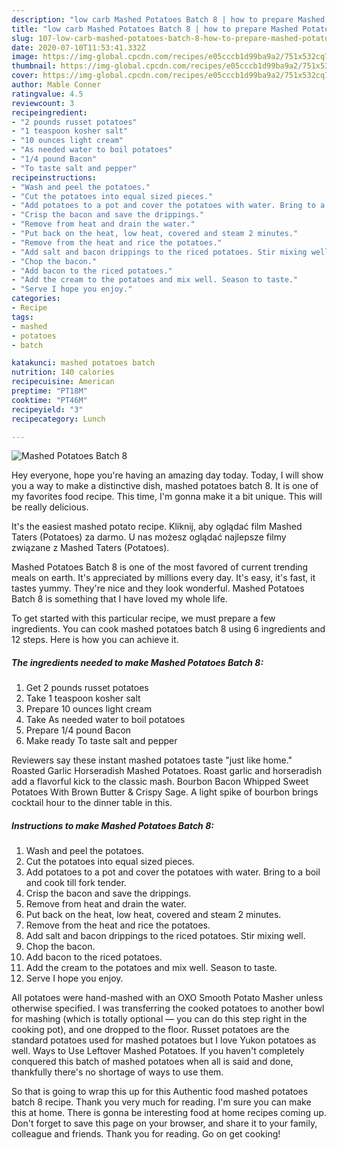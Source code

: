 ```yaml
---
description: "low carb Mashed Potatoes Batch 8 | how to prepare Mashed Potatoes Batch 8"
title: "low carb Mashed Potatoes Batch 8 | how to prepare Mashed Potatoes Batch 8"
slug: 107-low-carb-mashed-potatoes-batch-8-how-to-prepare-mashed-potatoes-batch-8
date: 2020-07-10T11:53:41.332Z
image: https://img-global.cpcdn.com/recipes/e05cccb1d99ba9a2/751x532cq70/mashed-potatoes-batch-8-recipe-main-photo.jpg
thumbnail: https://img-global.cpcdn.com/recipes/e05cccb1d99ba9a2/751x532cq70/mashed-potatoes-batch-8-recipe-main-photo.jpg
cover: https://img-global.cpcdn.com/recipes/e05cccb1d99ba9a2/751x532cq70/mashed-potatoes-batch-8-recipe-main-photo.jpg
author: Mable Conner
ratingvalue: 4.5
reviewcount: 3
recipeingredient:
- "2 pounds russet potatoes"
- "1 teaspoon kosher salt"
- "10 ounces light cream"
- "As needed water to boil potatoes"
- "1/4 pound Bacon"
- "To taste salt and pepper"
recipeinstructions:
- "Wash and peel the potatoes."
- "Cut the potatoes into equal sized pieces."
- "Add potatoes to a pot and cover the potatoes with water. Bring to a boil and cook till fork tender."
- "Crisp the bacon and save the drippings."
- "Remove from heat and drain the water."
- "Put back on the heat, low heat, covered and steam 2 minutes."
- "Remove from the heat and rice the potatoes."
- "Add salt and bacon drippings to the riced potatoes. Stir mixing well."
- "Chop the bacon."
- "Add bacon to the riced potatoes."
- "Add the cream to the potatoes and mix well. Season to taste."
- "Serve I hope you enjoy."
categories:
- Recipe
tags:
- mashed
- potatoes
- batch

katakunci: mashed potatoes batch 
nutrition: 140 calories
recipecuisine: American
preptime: "PT18M"
cooktime: "PT46M"
recipeyield: "3"
recipecategory: Lunch

---
```



![Mashed Potatoes Batch 8](https://img-global.cpcdn.com/recipes/e05cccb1d99ba9a2/751x532cq70/mashed-potatoes-batch-8-recipe-main-photo.jpg)

Hey everyone, hope you're having an amazing day today. Today, I will show you a way to make a distinctive dish, mashed potatoes batch 8. It is one of my favorites food recipe. This time, I'm gonna make it a bit unique. This will be really delicious.

It&#39;s the easiest mashed potato recipe. Kliknij, aby oglądać film Mashed Taters (Potatoes) za darmo. U nas możesz oglądać najlepsze filmy związane z Mashed Taters (Potatoes).

Mashed Potatoes Batch 8 is one of the most favored of current trending meals on earth. It's appreciated by millions every day. It's easy, it's fast, it tastes yummy. They're nice and they look wonderful. Mashed Potatoes Batch 8 is something that I have loved my whole life.


To get started with this particular recipe, we must prepare a few ingredients. You can cook mashed potatoes batch 8 using 6 ingredients and 12 steps. Here is how you can achieve it.

<!--inarticleads1-->

##### The ingredients needed to make Mashed Potatoes Batch 8:

1. Get 2 pounds russet potatoes
1. Take 1 teaspoon kosher salt
1. Prepare 10 ounces light cream
1. Take As needed water to boil potatoes
1. Prepare 1/4 pound Bacon
1. Make ready To taste salt and pepper


Reviewers say these instant mashed potatoes taste &#34;just like home.&#34; Roasted Garlic Horseradish Mashed Potatoes. Roast garlic and horseradish add a flavorful kick to the classic mash. Bourbon Bacon Whipped Sweet Potatoes With Brown Butter &amp; Crispy Sage. A light spike of bourbon brings cocktail hour to the dinner table in this. 

<!--inarticleads2-->

##### Instructions to make Mashed Potatoes Batch 8:

1. Wash and peel the potatoes.
1. Cut the potatoes into equal sized pieces.
1. Add potatoes to a pot and cover the potatoes with water. Bring to a boil and cook till fork tender.
1. Crisp the bacon and save the drippings.
1. Remove from heat and drain the water.
1. Put back on the heat, low heat, covered and steam 2 minutes.
1. Remove from the heat and rice the potatoes.
1. Add salt and bacon drippings to the riced potatoes. Stir mixing well.
1. Chop the bacon.
1. Add bacon to the riced potatoes.
1. Add the cream to the potatoes and mix well. Season to taste.
1. Serve I hope you enjoy.


All potatoes were hand-mashed with an OXO Smooth Potato Masher unless otherwise specified. I was transferring the cooked potatoes to another bowl for mashing (which is totally optional — you can do this step right in the cooking pot), and one dropped to the floor. Russet potatoes are the standard potatoes used for mashed potatoes but I love Yukon potatoes as well. Ways to Use Leftover Mashed Potatoes. If you haven&#39;t completely conquered this batch of mashed potatoes when all is said and done, thankfully there&#39;s no shortage of ways to use them. 

So that is going to wrap this up for this Authentic food mashed potatoes batch 8 recipe. Thank you very much for reading. I'm sure you can make this at home. There is gonna be interesting food at home recipes coming up. Don't forget to save this page on your browser, and share it to your family, colleague and friends. Thank you for reading. Go on get cooking!
